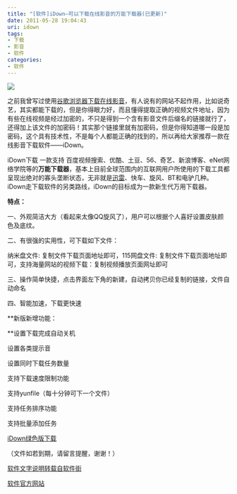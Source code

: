 ```yaml
---
title: "[软件]iDown—可以下载在线影音的万能下载器(已更新)"
date: 2011-05-28 19:04:43
uri: idown
tags: 
- 下载
- 影音
- 软件
categories: 
- 软件
---
```


![](https://yqmfyg.bn1.livefilestore.com/y2psx8qh-MyYJvaQnoakBgoJOWRepFYwZe1TIgtFrG59RnVydIUf0VXY0nkR4IDNA5M0Ir3rfBh07kTH3RdGoxi5LnN6b0wuO7vFL7IrYErYMU/idown.JPEG?psid=1)

之前我曾写过使用[谷歌浏览器下载在线影音](http://www.evecalm.com/2011/05/chrome-download-online-media-without-extention.html "使用谷歌浏览器下载在线影音")，有人说有的网站不起作用，比如说奇艺，其实都能下载的，但是你得眼力好，而且懂得提取正确的视频文件地址，因为有些在线视频是经过加密的，不只是得到一个含有影音文件后缀名的链接就行了，还得加上该文件的加密码！其实那个链接里就有加密码，但是你得知道哪一段是加密码，这个具有技术性，不是每个人都能正确的找到的，所以再给大家推荐一款在线影音下载软件——iDown。

iDown下载 一款支持 百度视频搜索、优酷、土豆、56、奇艺、新浪博客、eNet网络学院等的**万能下载器**，基本上目前全球范围内的互联网用户所使用的下载工具都呈现出绝对的寡头垄断状态，无非就是[迅雷](http://www.evecalm.com/2011/05/xunlei7-optimized-vc-library.html "迅雷7精简加强版")、快车、旋风、BT和电驴几种。iDown走下载软件的另类路线，iDown的目标成为一款新生代万用下载器。

**特点：**

一、外观简洁大方（看起来太像QQ旋风了），用户可以根据个人喜好设置皮肤颜色及底纹。

二、有很强的实用性，可下载如下文件：

纳米盘文件: 复制文件下载页面地址即可，115网盘文件: 复制文件下载页面地址即可，支持海量网站的视频下载：复制视频播放页面网址即可

三、操作简单快捷，点击界面左下角的新建，自动拷贝你已经复制的链接，文件自动命名

四、智能加速，下载更快速

**新版新增功能：

**设置下载完成自动关机

设置各类提示音

设置同时下载任务数量

支持下载速度限制功能

支持yunfile（每十分钟可下一个文件）

支持任务排序功能

支持批量添加任务

[iDown绿色版下载](http://dl.dbank.com/c0fcg9b7s8 "数据银行")

（文件如若到期，请留言提醒，谢谢！）

[软件文字说明转载自软件街](http://www.softjie.cn/2011/05/24/idown/ "软件街相关页面")

[软件官方网站](http://blog.stsword.cn/index.php/archives/195 "官方页面")
